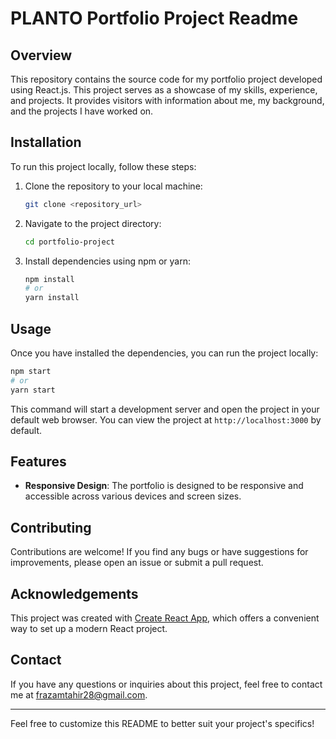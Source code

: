 # PLANTO Portfolio Project Readme

## Overview
This repository contains the source code for my portfolio project developed using React.js. This project serves as a showcase of my skills, experience, and projects. It provides visitors with information about me, my background, and the projects I have worked on.

## Installation
To run this project locally, follow these steps:

1. Clone the repository to your local machine:
   ```bash
   git clone <repository_url>
   ```

2. Navigate to the project directory:
   ```bash
   cd portfolio-project
   ```

3. Install dependencies using npm or yarn:
   ```bash
   npm install
   # or
   yarn install
   ```

## Usage
Once you have installed the dependencies, you can run the project locally:

```bash
npm start
# or
yarn start
```

This command will start a development server and open the project in your default web browser. You can view the project at `http://localhost:3000` by default.

## Features
- **Responsive Design**: The portfolio is designed to be responsive and accessible across various devices and screen sizes.

## Contributing
Contributions are welcome! If you find any bugs or have suggestions for improvements, please open an issue or submit a pull request. 


## Acknowledgements
This project was created with [Create React App](https://create-react-app.dev/), which offers a convenient way to set up a modern React project.

## Contact
If you have any questions or inquiries about this project, feel free to contact me at [frazamtahir28@gmail.com](mailto:frazamtahir28@gmail.com).

---
Feel free to customize this README to better suit your project's specifics!